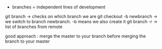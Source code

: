 * branches = independent lines of development

git branch -> checks on which branch we are
git checkout -b newbranch -> we switch to branch newbranch. -b means we also create it
git branch -r -> list of branches from remote

good approach : merge the master to your branch before merging the branch to your master


